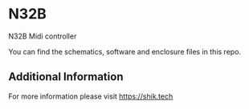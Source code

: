 # N32B
N32B Midi controller

You can find the schematics, software and enclosure files in this repo.


## Additional Information
For more information please visit https://shik.tech

